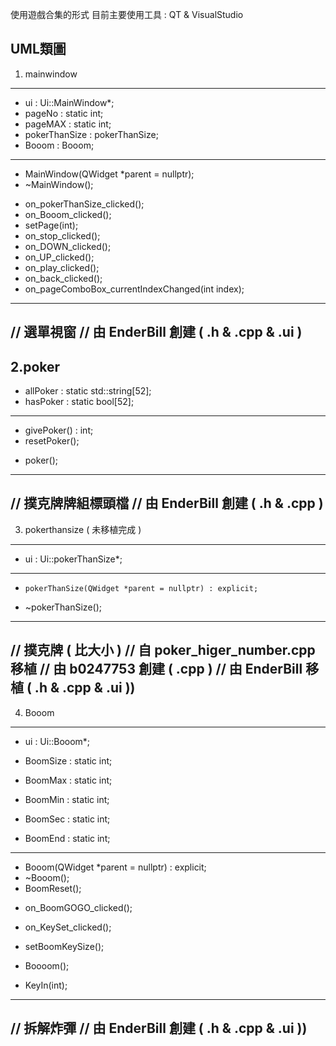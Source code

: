 使用遊戲合集的形式
目前主要使用工具 : QT & VisualStudio

UML類圖
--------------------------------------------------------------------------------------------------------------------
1. mainwindow
--------------------------------------------------------------------------------------------------------------------
-    ui : Ui::MainWindow*;
-    pageNo : static int;
-    pageMAX : static int;
-    pokerThanSize : pokerThanSize;
-    Booom : Booom;
--------------------------------------------------------------------------------------------------------------------
+    MainWindow(QWidget *parent = nullptr);
+    ~MainWindow();

-    on_pokerThanSize_clicked();
-    on_Booom_clicked();
-    setPage(int);
-    on_stop_clicked();
-    on_DOWN_clicked();
-    on_UP_clicked();
-    on_play_clicked();
-    on_back_clicked();
-    on_pageComboBox_currentIndexChanged(int index);
--------------------------------------------------------------------------------------------------------------------
// 選單視窗
// 由 EnderBill 創建 ( .h & .cpp & .ui )
--------------------------------------------------------------------------------------------------------------------
2.poker
--------------------------------------------------------------------------------------------------------------------
-    allPoker : static std::string[52];
-    hasPoker : static bool[52];
--------------------------------------------------------------------------------------------------------------------
+    givePoker() : int;
+    resetPoker();

-    poker();
--------------------------------------------------------------------------------------------------------------------
// 撲克牌牌組標頭檔
// 由 EnderBill 創建 ( .h & .cpp )
--------------------------------------------------------------------------------------------------------------------
3. pokerthansize ( 未移植完成 )
--------------------------------------------------------------------------------------------------------------------
-    ui : Ui::pokerThanSize*;
--------------------------------------------------------------------------------------------------------------------
+     pokerThanSize(QWidget *parent = nullptr) : explicit;
+    ~pokerThanSize();
--------------------------------------------------------------------------------------------------------------------
// 撲克牌 ( 比大小 )
// 自 poker_higer_number.cpp 移植
// 由 b0247753  創建 ( .cpp )
// 由 EnderBill 移植 ( .h & .cpp & .ui ))
--------------------------------------------------------------------------------------------------------------------
4. Booom
--------------------------------------------------------------------------------------------------------------------
-    ui : Ui::Booom*;

-    BoomSize : static int;
-    BoomMax : static int;
-    BoomMin : static int;
-    BoomSec : static int;
-    BoomEnd : static int;
--------------------------------------------------------------------------------------------------------------------
+    Booom(QWidget *parent = nullptr) : explicit;
+    ~Booom();
+    BoomReset();

-    on_BoomGOGO_clicked();
-    on_KeySet_clicked();

-    setBoomKeySize();
-    Boooom();
-    KeyIn(int);
--------------------------------------------------------------------------------------------------------------------
// 拆解炸彈
// 由 EnderBill 創建 ( .h & .cpp & .ui ))
--------------------------------------------------------------------------------------------------------------------
